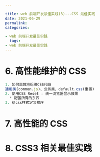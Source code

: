 ```yaml
---

title: web 前端开发最佳实践(3)---CSS 最佳实践
date: 2021-06-29
permalink:
categories:

- web 前端开发最佳实践
  tags:
- web 前端开发最佳实践
---
```


# 6. 高性能维护的 CSS

```js
1. 如何高效地组织CSS代码
通用类(common.js)、业务类、default.css(重置)
2. 使用CSS Reset : 统一浏览器显示效果
  * 配置所有的东西
3. 给css样式定义排序
```

# 7. 高性能的 CSS

# 8. CSS3 相关最佳实践

